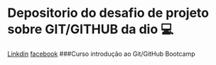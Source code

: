 # Depositorio do desafio de projeto sobre GIT/GITHUB da dio 💻
[Linkdin](https://www.linkedin.com/in/andre-luiz-790599182/)
[facebook](https://web.facebook.com/andreluizsapora)
###Curso introdução ao Git/GitHub Bootcamp

